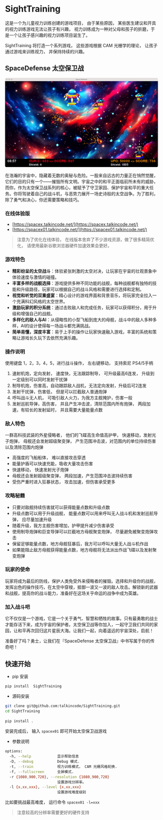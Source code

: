 # SightTraining

这是一个为儿童视力训练创建的游戏项目， 由于某些原因， 某些医生建议和开具的视力训练游戏无法让孩子有兴趣， 视力训练成为一种对父母和孩子的折磨，于是一个让孩子感兴趣的视力训练项目诞生了。

SightTraining 将打造一个系列游戏， 这些游戏根据 CAM 光栅学的理论， 让孩子通过游戏来训练视力， 并保持持续的兴趣。


## SpaceDefense 太空保卫战

![SpaceDefense](https://raw.githubusercontent.com/jamiesun/images/master/default/54iDr9.png)

在浩瀚的宇宙中，隐藏着无数的奥秘与危险。一股来自远古的力量正在悄然觉醒，它们的目的只有一个——摧毁所有文明。宇宙之中的和平正面临前所未有的威胁，而你，作为太空保卫战系列的核心，被赋予了守卫家园、保护宇宙和平的重大任务。你将驾驶着自己的战斗机，与恶势力展开一场史诗般的太空战争。为了胜利，除了勇气和决心，你还需要策略和技巧。

### 在线体验版

- [https://spacex.talkincode.net/](https://spacex.talkincode.net/)
- [https://spacex01.talkincode.net/](https://spacex01.talkincode.net/)

> 注意为了优化在线体验， 在线版本舍弃了不少游戏资源，做了很多精简优化， 请使用最新谷歌浏览器硬件加速效果会更好。

### 游戏特色

- **精彩纷呈的太空战斗**：体验紧张刺激的太空对决，让玩家在宇宙的壮观景象中体验速度与激情的碰撞。
- **丰富多样的战舰选择**：游戏提供多种不同功能的战舰，每种战舰都有独特的技能和升级路径，玩家可以根据自己的战斗风格和需要进行选择和定制。
- **视觉和听觉的双重盛宴**：精心设计的游戏界面和背景音乐，将玩家完全拉入一个充满科幻风格的太空世界。
- **激励玩家的积分系统**：通过击败敌人和完成任务，玩家可以获得积分，用于升级和增强自己的战舰。
- **多样化的敌人与AI**：从侵略性的小型飞船到庞大的母舰，战斗中的敌人多种多样，AI的设计使得每一场战斗都充满挑战。
- **简单易懂，深度丰富**：易于上手的操作让玩家快速融入游戏，丰富的系统和策略让游戏长久玩下去依然充满乐趣。

### 操作说明

使用键盘 1，2，3，4，5，进行战斗操作， 左右键移动， 支持索尼 PS4/5手柄

1. 速射机炮，定向发射， 速度快，无法跟踪制导， 可升级最高6连发， 升级到一定级别可以同时发射干扰弹
2. 制导机炮，伤害高，自动跟踪敌人战机，无法定向发射，升级后可2连发
3. 发射干扰弹，伤害低， 但是可以拦截敌人普通炮弹
4. 呼叫战斗无人机， 可吸引敌人火力，为我方主舰掩护，伤害一般
5. 发射巡航导弹，高伤害， 并且产生冲击波，清除范围内所有炮弹， 两段加速，有较长的发射延时， 并且需要大量能量点数

### 敌人特色

一群高科技武装的外星侵略者， 他们的飞碟高生命值高护甲， 快速移动，发射光子炮弹， 母舰还会发射超级聚变弹， 产生范围冲击波，对范围内的单位持续伤害以及清除范围内炮弹

- 高强度的飞船船体， 难以直接攻击穿透
- 能量护盾可以快速充能，吸收大量攻击伤害
- 快速移动， 快速发射光子炮弹
- 母舰还会发射超级聚变弹， 两段加速，产生范围冲击波持续伤害
- 受伤严重时进入狂暴状态， 攻击加速，但伤害承受更多

### 攻略秘籍

- 只要对敌舰持续伤害就可以获得能量点数和升级点数
- 升级点数可以用于升级战舰， 能量点数可以用来呼叫无人战斗机和发射巡航导弹， 应尽量加速升级
- 随着升级，我方主舰伤害增加，护甲提升减少伤害承受
- 使用制导炮弹和巨变导弹可以拦截地方母舰聚变炮弹， 尽量避免被聚变炮弹攻击
- 保留足够能量点数，地方母舰狂暴后，我方可以呼叫大量无人战斗机作战
- 如果能阻止敌方母舰获得能量点数，地方母舰将无法派出作战飞碟以及发射聚变炮弹

### 玩家的使命

玩家将成为最后的防线，保护人类免受外来侵略者的摧毁。选择和升级你的战舰，发挥出色的操作技巧，在太空中穿梭，抵御一波又一波的敌人攻击。解锁新的武器和战舰，提高你的战斗能力，准备好在这场关乎命运的战争中成为英雄。

### 加入战斗吧

它不仅仅是一个游戏，它是一个关于勇气、智慧和牺牲的故事。只有最勇敢的战士才能存活下来，成为宇宙的保护者。太空保卫战等你加入，一起守卫我们共同的家园，让和平再次回归这片星辰大海。让我们一起，向着遥远的宇宙深处，启航！

准备好了吗？勇士，让我们在『SpaceDefense 太空保卫战』中书写属于你的传奇吧！


## 快速开始

- pip 安装

```bash
pip install  SightTraining
```

- 源码安装

```bash
git clone git@github.com:talkincode/SightTraining.git
cd SightTraining

pip install .
```

安装完成后， 输入 `spacex01` 即可开始太空保卫战游戏


- 参数说明 

```bash
options:
  -h, --help            显示帮助信息
  -D, --debug           Debug 模式.
  -t, --train           视力训练模式， CAM 光栅风格轮换.
  -f, --fullscreen      全屏模式.
  -r {1080,900,720}, --resolution {1080,900,720}  
                        设置游戏分辨率。
  -l {x,xx,xxx}, --level {x,xx,xxx}
                        设置游戏难度级别
```

比如要挑战最高难度， 运行命令 `spacex01 -l=xxx`

> 注意较高的分辨率需要更好的硬件支持
